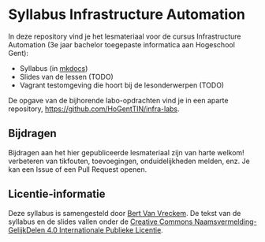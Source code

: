 # Syllabus Infrastructure Automation

In deze repository vind je het lesmateriaal voor de cursus Infrastructure Automation (3e jaar bachelor toegepaste informatica aan Hogeschool Gent):

- Syllabus (in [mkdocs](https://www.mkdocs.org/))
- Slides van de lessen (TODO)
- Vagrant testomgeving die hoort bij de lesonderwerpen (TODO)

De opgave van de bijhorende labo-opdrachten vind je in een aparte repository, <https://github.com/HoGentTIN/infra-labs>.

## Bijdragen

Bijdragen aan het hier gepubliceerde lesmateriaal zijn van harte welkom! verbeteren van tikfouten, toevoegingen, onduidelijkheden melden, enz. Je kan een Issue of een Pull Request openen.

## Licentie-informatie

Deze syllabus is samengesteld door [Bert Van Vreckem](https://github.com/bertvv/). De tekst van de syllabus en de slides vallen onder de [Creative Commons Naamsvermelding-GelijkDelen 4.0 Internationale Publieke Licentie](http://creativecommons.org/licenses/by-sa/4.0/).
